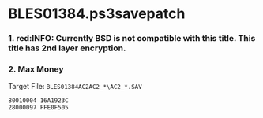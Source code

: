 # BLES01384.ps3savepatch

### 1. red:INFO: Currently BSD is not compatible with this title. This title has 2nd layer encryption.
### 2. Max Money

Target File: `BLES01384AC2AC2_*\AC2_*.SAV`

```
80010004 16A1923C
28000097 FFE0F505
```

